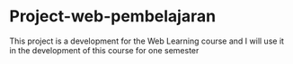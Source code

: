 # Project-web-pembelajaran
This project is a development for the Web Learning course and I will use it in the development of this course for one semester
